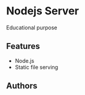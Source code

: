 # Nodejs Server

Educational purpose

## Features

-   Node.js
-   Static file serving

## Authors




